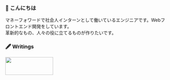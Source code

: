 ### 👋 こんにちは
<p>マネーフォワードで社会人インターンとして働いているエンジニアです。Webフロントエンド開発をしています。
  <br>革新的なもの、人々の役に立てるものが作りたいです。
</p>

### 🖋 Writings
<a href="https://qiita.com/wozitto" target="_blank" rel="noopener noreferrer">
  <img src="https://user-images.githubusercontent.com/74745265/153753636-2c499bf0-72f5-4111-856b-c394327a45d1.png" width="150px" height="56px">
</a>
